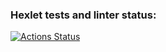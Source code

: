 ### Hexlet tests and linter status:
[![Actions Status](https://github.com/fidilly/qa-engineer-project-85/workflows/hexlet-check/badge.svg)](https://github.com/fidilly/qa-engineer-project-85/actions)